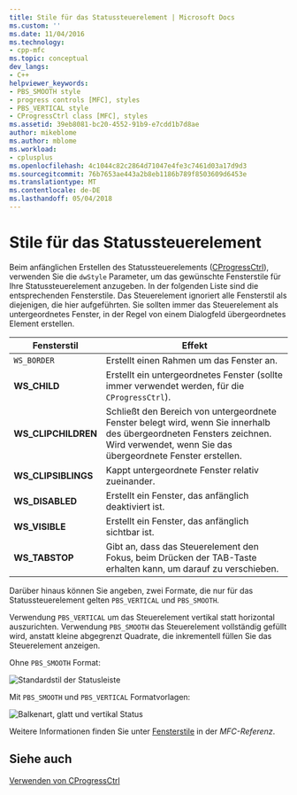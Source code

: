 ```yaml
---
title: Stile für das Statussteuerelement | Microsoft Docs
ms.custom: ''
ms.date: 11/04/2016
ms.technology:
- cpp-mfc
ms.topic: conceptual
dev_langs:
- C++
helpviewer_keywords:
- PBS_SMOOTH style
- progress controls [MFC], styles
- PBS_VERTICAL style
- CProgressCtrl class [MFC], styles
ms.assetid: 39eb8081-bc20-4552-91b9-e7cdd1b7d8ae
author: mikeblome
ms.author: mblome
ms.workload:
- cplusplus
ms.openlocfilehash: 4c1044c82c2864d71047e4fe3c7461d03a17d9d3
ms.sourcegitcommit: 76b7653ae443a2b8eb1186b789f8503609d6453e
ms.translationtype: MT
ms.contentlocale: de-DE
ms.lasthandoff: 05/04/2018
---
```

# <a name="styles-for-the-progress-control"></a>Stile für das Statussteuerelement
Beim anfänglichen Erstellen des Statussteuerelements ([CProgressCtrl](../mfc/reference/cprogressctrl-class.md#create)), verwenden Sie die `dwStyle` Parameter, um das gewünschte Fensterstile für Ihre Statussteuerelement anzugeben. In der folgenden Liste sind die entsprechenden Fensterstile. Das Steuerelement ignoriert alle Fensterstil als diejenigen, die hier aufgeführten. Sie sollten immer das Steuerelement als untergeordnetes Fenster, in der Regel von einem Dialogfeld übergeordnetes Element erstellen.  
  
|Fensterstil|Effekt|  
|------------------|------------|  
|`WS_BORDER`|Erstellt einen Rahmen um das Fenster an.|  
|**WS_CHILD**|Erstellt ein untergeordnetes Fenster (sollte immer verwendet werden, für die `CProgressCtrl`).|  
|**WS_CLIPCHILDREN**|Schließt den Bereich von untergeordnete Fenster belegt wird, wenn Sie innerhalb des übergeordneten Fensters zeichnen. Wird verwendet, wenn Sie das übergeordnete Fenster erstellen.|  
|**WS_CLIPSIBLINGS**|Kappt untergeordnete Fenster relativ zueinander.|  
|**WS_DISABLED**|Erstellt ein Fenster, das anfänglich deaktiviert ist.|  
|**WS_VISIBLE**|Erstellt ein Fenster, das anfänglich sichtbar ist.|  
|**WS_TABSTOP**|Gibt an, dass das Steuerelement den Fokus, beim Drücken der TAB-Taste erhalten kann, um darauf zu verschieben.|  
  
 Darüber hinaus können Sie angeben, zwei Formate, die nur für das Statussteuerelement gelten `PBS_VERTICAL` und `PBS_SMOOTH`.  
  
 Verwendung `PBS_VERTICAL` um das Steuerelement vertikal statt horizontal auszurichten. Verwendung `PBS_SMOOTH` das Steuerelement vollständig gefüllt wird, anstatt kleine abgegrenzt Quadrate, die inkrementell füllen Sie das Steuerelement anzeigen.  
  
 Ohne `PBS_SMOOTH` Format:  
  
 ![Standardstil der Statusleiste](../mfc/media/vc4ruw1.gif "vc4ruw1")  
  
 Mit `PBS_SMOOTH` und `PBS_VERTICAL` Formatvorlagen:  
  
 ![Balkenart, glatt und vertikal Status](../mfc/media/vc4ruw2.gif "vc4ruw2")  
  
 Weitere Informationen finden Sie unter [Fensterstile](../mfc/reference/styles-used-by-mfc.md#frame-window-styles-mfc) in der *MFC-Referenz*.  
  
## <a name="see-also"></a>Siehe auch  
 [Verwenden von CProgressCtrl](../mfc/using-cprogressctrl.md)

